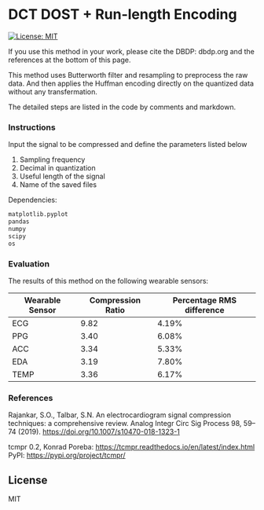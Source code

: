 # DCT DOST + Run-length Encoding

[![License: MIT](https://img.shields.io/badge/License-MIT-yellow.svg)](https://opensource.org/licenses/MIT)

If you use this method in your work, please cite the DBDP: dbdp.org and the references at the bottom of this page.

This method uses Butterworth filter and resampling to preprocess the raw data. And then applies the Huffman encoding directly on the quantized data without any transfermation.

The detailed steps are listed in the code by comments and markdown.


### Instructions

Input the signal to be compressed and define the parameters listed below

1. Sampling frequency
2. Decimal in quantization
3. Useful length of the signal
4. Name of the saved files


Dependencies:

```sh
matplotlib.pyplot
pandas
numpy
scipy
os
```

### Evaluation

The results of this method on the following wearable sensors:

| Wearable Sensor | Compression Ratio | Percentage RMS difference |
| ------ | ------ | ------ | 
| ECG | 9.82 | 4.19% |
| PPG | 3.40 | 6.08% |
| ACC | 3.34 | 5.33% |
| EDA | 3.19 | 7.80% |
| TEMP | 3.36 | 6.17% |


### References

Rajankar, S.O., Talbar, S.N. An electrocardiogram signal compression techniques: a comprehensive review. Analog Integr Circ Sig Process 98, 59–74 (2019). https://doi.org/10.1007/s10470-018-1323-1

tcmpr 0.2, Konrad Poreba: https://tcmpr.readthedocs.io/en/latest/index.html
PyPI: https://pypi.org/project/tcmpr/


License
----

MIT



[//]: # (These are reference links used in the body of this note and get stripped out when the markdown processor does its job. There is no need to format nicely because it shouldn't be seen. Thanks SO - http://stackoverflow.com/questions/4823468/store-comments-in-markdown-syntax)


   [dill]: <https://github.com/joemccann/dillinger>
   [git-repo-url]: <https://github.com/joemccann/dillinger.git>
   [john gruber]: <http://daringfireball.net>
   [df1]: <http://daringfireball.net/projects/markdown/>
   [markdown-it]: <https://github.com/markdown-it/markdown-it>
   [Ace Editor]: <http://ace.ajax.org>
   [node.js]: <http://nodejs.org>
   [Twitter Bootstrap]: <http://twitter.github.com/bootstrap/>
   [jQuery]: <http://jquery.com>
   [@tjholowaychuk]: <http://twitter.com/tjholowaychuk>
   [express]: <http://expressjs.com>
   [AngularJS]: <http://angularjs.org>
   [Gulp]: <http://gulpjs.com>

   [PlDb]: <https://github.com/joemccann/dillinger/tree/master/plugins/dropbox/README.md>
   [PlGh]: <https://github.com/joemccann/dillinger/tree/master/plugins/github/README.md>
   [PlGd]: <https://github.com/joemccann/dillinger/tree/master/plugins/googledrive/README.md>
   [PlOd]: <https://github.com/joemccann/dillinger/tree/master/plugins/onedrive/README.md>
   [PlMe]: <https://github.com/joemccann/dillinger/tree/master/plugins/medium/README.md>
   [PlGa]: <https://github.com/RahulHP/dillinger/blob/master/plugins/googleanalytics/README.md>
